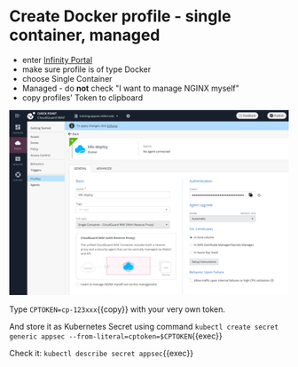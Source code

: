 # Create Docker profile - single container, managed

* enter [Infinity Portal](https://portal.checkpoint.com/dashboard/appsec#/waf-policy/getting-started)
* make sure profile is of type Docker
* choose Single Container
* Managed - do **not** check "I want to manage NGINX myself"
* copy profiles' Token to clipboard

![alt text](./create-profile.png)

Type `CPTOKEN=cp-123xxx`{{copy}} with your very own token.

And store it as Kubernetes Secret using command `kubectl create secret generic appsec --from-literal=cptoken=$CPTOKEN`{{exec}}

Check it: `kubectl describe secret appsec`{{exec}}


